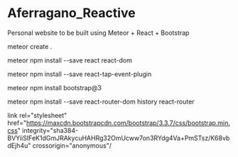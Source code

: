 # Aferragano_Reactive
Personal website to be built using Meteor + React + Bootstrap 


meteor create .

meteor npm install --save react react-dom

meteor npm install --save react-tap-event-plugin

meteor npm install bootstrap@3

meteor npm install --save react-router-dom history react-router

link rel="stylesheet" href="https://maxcdn.bootstrapcdn.com/bootstrap/3.3.7/css/bootstrap.min.css" integrity="sha384-BVYiiSIFeK1dGmJRAkycuHAHRg32OmUcww7on3RYdg4Va+PmSTsz/K68vbdEjh4u" crossorigin="anonymous"/
